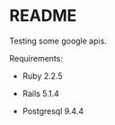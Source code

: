 # README

Testing some google apis.

Requirements:

* Ruby 2.2.5

* Rails 5.1.4

* Postgresql 9.4.4


